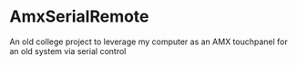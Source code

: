 AmxSerialRemote
===============

An old college project to leverage my computer as an AMX touchpanel for an old system via serial control